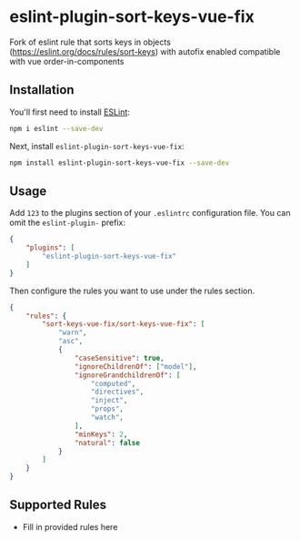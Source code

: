 # eslint-plugin-sort-keys-vue-fix

Fork of eslint rule that sorts keys in objects (https://eslint.org/docs/rules/sort-keys) with autofix enabled compatible with vue order-in-components

## Installation

You'll first need to install [ESLint](https://eslint.org/):

```sh
npm i eslint --save-dev
```

Next, install `eslint-plugin-sort-keys-vue-fix`:

```sh
npm install eslint-plugin-sort-keys-vue-fix --save-dev
```

## Usage

Add `123` to the plugins section of your `.eslintrc` configuration file. You can omit the `eslint-plugin-` prefix:

```json
{
    "plugins": [
        "eslint-plugin-sort-keys-vue-fix"
    ]
}
```


Then configure the rules you want to use under the rules section.

```json
{
    "rules": {
        "sort-keys-vue-fix/sort-keys-vue-fix": [
            "warn",
            "asc",
            {
                "caseSensitive": true,
                "ignoreChildrenOf": ["model"],
                "ignoreGrandchildrenOf": [
                    "computed",
                    "directives",
                    "inject",
                    "props",
                    "watch",
                ],
                "minKeys": 2,
                "natural": false
            }
        ]
    }
}
```

## Supported Rules

* Fill in provided rules here


